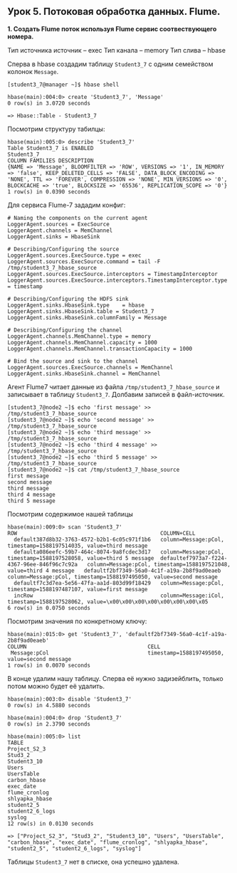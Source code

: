 ## Урок 5. Потоковая обработка данных. Flume.

**1. Создать Flume поток используя Flume сервис соотвествующего номера.**

Тип источника источник – exeс
Тип канала – memory
Тип слива – hbase

Сперва в hbase создадим таблицу `Student3_7` с одним семейством колонок `Message`.

```
[student3_7@manager ~]$ hbase shell
```

```
hbase(main):004:0> create 'Student3_7', 'Message'
0 row(s) in 3.0720 seconds

=> Hbase::Table - Student3_7
```

Посмотрим структуру табилцы:

```
hbase(main):005:0> describe 'Student3_7'
Table Student3_7 is ENABLED
Student3_7
COLUMN FAMILIES DESCRIPTION
{NAME => 'Message', BLOOMFILTER => 'ROW', VERSIONS => '1', IN_MEMORY => 'false', KEEP_DELETED_CELLS => 'FALSE', DATA_BLOCK_ENCODING => 'NONE', TTL => 'FOREVER', COMPRESSION => 'NONE', MIN_VERSIONS => '0', BLOCKCACHE => 'true', BLOCKSIZE => '65536', REPLICATION_SCOPE => '0'}
1 row(s) in 0.0390 seconds
```

Для сервиса Flume-7 зададим конфиг:

```
# Naming the components on the current agent
LoggerAgent.sources = ExecSource
LoggerAgent.channels = MemChannel
LoggerAgent.sinks = HbaseSink

# Describing/Configuring the source
LoggerAgent.sources.ExecSource.type = exec
LoggerAgent.sources.ExecSource.command = tail -F /tmp/student3_7_hbase_source
LoggerAgent.sources.ExecSource.interceptors = TimestampInterceptor
LoggerAgent.sources.ExecSource.interceptors.TimestampInterceptor.type = timestamp

# Describing/Configuring the HDFS sink
LoggerAgent.sinks.HbaseSink.type 	= hbase
LoggerAgent.sinks.HbaseSink.table = Student3_7
LoggerAgent.sinks.HbaseSink.columnFamily = Message

# Describing/Configuring the channel
LoggerAgent.channels.MemChannel.type = memory
LoggerAgent.channels.MemChannel.capacity = 1000
LoggerAgent.channels.MemChannel.transactionCapacity = 1000

# Bind the source and sink to the channel
LoggerAgent.sources.ExecSource.channels = MemChannel
LoggerAgent.sinks.HbaseSink.channel = MemChannel
```

Агент Flume7 читает данные из файла `/tmp/student3_7_hbase_source` и записывает в таблицу `Student3_7`. Долбавим записей в файл-источник.

```
[student3_7@node2 ~]$ echo 'first message' >> /tmp/student3_7_hbase_source
[student3_7@node2 ~]$ echo 'second message' >> /tmp/student3_7_hbase_source
[student3_7@node2 ~]$ echo 'third message' >> /tmp/student3_7_hbase_source
[student3_7@node2 ~]$ echo 'third 4 message' >> /tmp/student3_7_hbase_source
[student3_7@node2 ~]$ echo 'third 5 message' >> /tmp/student3_7_hbase_source
[student3_7@node2 ~]$ cat /tmp/student3_7_hbase_source
first message
second message
third message
third 4 message
third 5 message
```

Посмотрим содержимое нашей таблицы

```
hbase(main):009:0> scan 'Student3_7'
ROW                                             COLUMN+CELL
  default387d8b32-3763-4572-b2b1-6c05c971f1b6   column=Message:pCol, timestamp=1588197514035, value=third message
  defaulta086eefc-59b7-464c-8074-9a8fcdec3d17   column=Message:pCol, timestamp=1588197528058, value=third 5 message  defaultef7973a7-f224-4367-96ee-846f96c7c92a   column=Message:pCol, timestamp=1588197521048, value=third 4 message   defaultf2bf7349-56a0-4c1f-a19a-2b8f9ad0eaeb   column=Message:pCol, timestamp=1588197495050, value=second message
  defaultf7c3d7ea-5e56-47fa-aa1d-803d99f18429   column=Message:pCol, timestamp=1588197487107, value=first message
  incRow                                        column=Message:iCol, timestamp=1588197528062, value=\x00\x00\x00\x00\x00\x00\x00\x05
6 row(s) in 0.0750 seconds
```

Посмотрим значения по конкретному ключу:

```
hbase(main):015:0> get 'Student3_7', 'defaultf2bf7349-56a0-4c1f-a19a-2b8f9ad0eaeb'
COLUMN                                      CELL
 Message:pCol                               timestamp=1588197495050, value=second message
1 row(s) in 0.0070 seconds
```

В конце удалим нашу таблицу. Сперва её нужно задизейблить, только потом можно будет её удалить.

```
hbase(main):003:0> disable 'Student3_7'
0 row(s) in 4.5880 seconds

hbase(main):004:0> drop 'Student3_7'
0 row(s) in 2.3790 seconds

hbase(main):005:0> list
TABLE
Project_S2_3
Stud3_2
Student3_10
Users
UsersTable
carbon_hbase
exec_date
flume_cronlog
shlyapka_hbase
student2_5
student2_6_logs
syslog
12 row(s) in 0.0130 seconds

=> ["Project_S2_3", "Stud3_2", "Student3_10", "Users", "UsersTable", "carbon_hbase", "exec_date", "flume_cronlog", "shlyapka_hbase", "student2_5", "student2_6_logs", "syslog"]
```

Таблицы `Student3_7` нет в списке, она успешно удалена.
